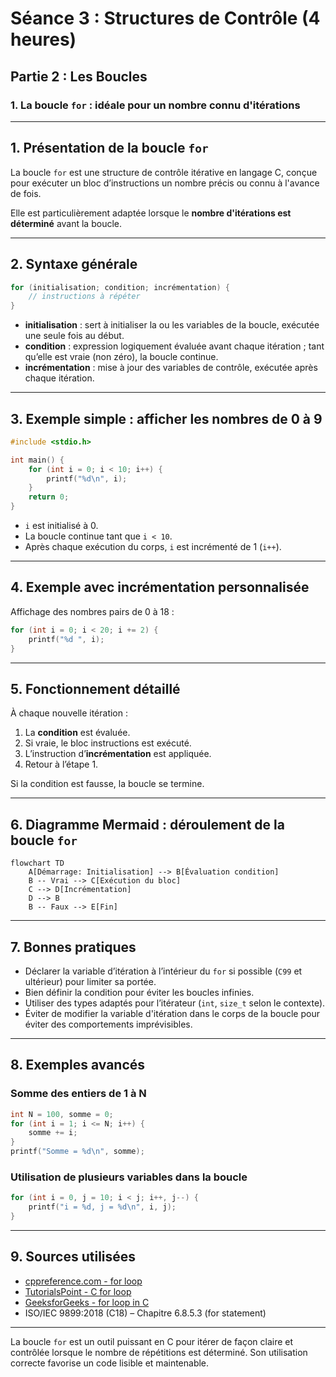 # Séance 3 : Structures de Contrôle (4 heures)

## Partie 2 : Les Boucles

### 1. La boucle `for` : idéale pour un nombre connu d'itérations

---

## 1. Présentation de la boucle `for`

La boucle `for` est une structure de contrôle itérative en langage C, conçue pour exécuter un bloc d’instructions un nombre précis ou connu à l'avance de fois.

Elle est particulièrement adaptée lorsque le **nombre d'itérations est déterminé** avant la boucle.

---

## 2. Syntaxe générale

```c
for (initialisation; condition; incrémentation) {
    // instructions à répéter
}
```

- **initialisation** : sert à initialiser la ou les variables de la boucle, exécutée une seule fois au début.
- **condition** : expression logiquement évaluée avant chaque itération ; tant qu’elle est vraie (non zéro), la boucle continue.
- **incrémentation** : mise à jour des variables de contrôle, exécutée après chaque itération.

---

## 3. Exemple simple : afficher les nombres de 0 à 9

```c
#include <stdio.h>

int main() {
    for (int i = 0; i < 10; i++) {
        printf("%d\n", i);
    }
    return 0;
}
```

- `i` est initialisé à 0.
- La boucle continue tant que `i < 10`.
- Après chaque exécution du corps, `i` est incrémenté de 1 (`i++`).

---

## 4. Exemple avec incrémentation personnalisée

Affichage des nombres pairs de 0 à 18 :

```c
for (int i = 0; i < 20; i += 2) {
    printf("%d ", i);
}
```

---

## 5. Fonctionnement détaillé

À chaque nouvelle itération :

1. La **condition** est évaluée.
2. Si vraie, le bloc instructions est exécuté.
3. L’instruction d’**incrémentation** est appliquée.
4. Retour à l’étape 1.

Si la condition est fausse, la boucle se termine.

---

## 6. Diagramme Mermaid : déroulement de la boucle `for`

```mermaid
flowchart TD
    A[Démarrage: Initialisation] --> B[Évaluation condition]
    B -- Vrai --> C[Exécution du bloc]
    C --> D[Incrémentation]
    D --> B
    B -- Faux --> E[Fin]
```

---

## 7. Bonnes pratiques

- Déclarer la variable d’itération à l’intérieur du `for` si possible (`C99` et ultérieur) pour limiter sa portée.
- Bien définir la condition pour éviter les boucles infinies.
- Utiliser des types adaptés pour l’itérateur (`int`, `size_t` selon le contexte).
- Éviter de modifier la variable d'itération dans le corps de la boucle pour éviter des comportements imprévisibles.

---

## 8. Exemples avancés

### Somme des entiers de 1 à N

```c
int N = 100, somme = 0;
for (int i = 1; i <= N; i++) {
    somme += i;
}
printf("Somme = %d\n", somme);
```

### Utilisation de plusieurs variables dans la boucle

```c
for (int i = 0, j = 10; i < j; i++, j--) {
    printf("i = %d, j = %d\n", i, j);
}
```

---

## 9. Sources utilisées

- [cppreference.com - for loop](https://en.cppreference.com/w/c/language/for)  
- [TutorialsPoint - C for loop](https://www.tutorialspoint.com/cprogramming/c_for_loop.htm)  
- [GeeksforGeeks - for loop in C](https://www.geeksforgeeks.org/for-loop-in-c/)  
- ISO/IEC 9899:2018 (C18) – Chapitre 6.8.5.3 (for statement)  

---

La boucle `for` est un outil puissant en C pour itérer de façon claire et contrôlée lorsque le nombre de répétitions est déterminé. Son utilisation correcte favorise un code lisible et maintenable.